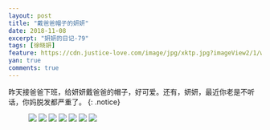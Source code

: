 ```yaml
---
layout: post
title: "戴爸爸帽子的妍妍"
date: 2018-11-08
excerpt: "妍妍的日记-79"
tags: [徐晓妍]
feature: https://cdn.justice-love.com/image/jpg/xktp.jpg?imageView2/1/w/1200/h/500
yan: true
comments: true
---
```

昨天接爸爸下班，给妍妍戴爸爸的帽子，好可爱。还有，妍妍，最近你老是不听话，你妈脱发都严重了。
{: .notice}
<figure>
    <img src="{{ site.staticUrl }}/yanyan/image/maozi1.jpg?imageMogr2/auto-orient" />
    <img src="{{ site.staticUrl }}/yanyan/image/maozi2.jpg?imageMogr2/auto-orient" />
    <img src="{{ site.staticUrl }}/yanyan/image/maozi3.jpg?imageMogr2/auto-orient" />
    <img src="{{ site.staticUrl }}/yanyan/image/maozi4.jpg?imageMogr2/auto-orient" />
    <img src="{{ site.staticUrl }}/yanyan/image/maozi5.jpg?imageMogr2/auto-orient" />
    <img src="{{ site.staticUrl }}/yanyan/image/maozi6.jpg?imageMogr2/auto-orient" />
    <img src="{{ site.staticUrl }}/yanyan/image/maozi7.jpg?imageMogr2/auto-orient" />
</figure>
